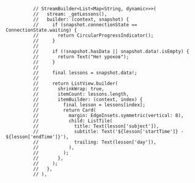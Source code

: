               // StreamBuilder<List<Map<String, dynamic>>>(
              //   stream: _getLessons(),
              //   builder: (context, snapshot) {
              //     if (snapshot.connectionState == ConnectionState.waiting) {
              //       return CircularProgressIndicator();
              //     }
              //
              //     if (!snapshot.hasData || snapshot.data!.isEmpty) {
              //       return Text("Нет уроков");
              //     }
              //
              //     final lessons = snapshot.data!;
              //
              //     return ListView.builder(
              //       shrinkWrap: true,
              //       itemCount: lessons.length,
              //       itemBuilder: (context, index) {
              //         final lesson = lessons[index];
              //         return Card(
              //           margin: EdgeInsets.symmetric(vertical: 8),
              //           child: ListTile(
              //             title: Text(lesson['subject']),
              //             subtitle: Text('${lesson['startTime']} - ${lesson['endTime']}'),
              //             trailing: Text(lesson['day']),
              //           ),
              //         );
              //       },
              //     );
              //   },
              // ),
